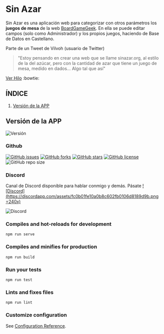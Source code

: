 # Sin Azar
Sin Azar es una aplicación web para categorizar con otros parámetros los **juegos de mesa** de la web [BoardGameGeek](https://boardgamegeek.com/). En ella se puede editar campos (solo como Administrador) y los propios juegos, haciendo de Base de Datos en Castellano.

Parte de un Tweet de Vilvoh (usuario de Twitter)
> "Estoy pensando en crear una web que se llame sinazar.org, al estilo de la del azúcar, pero con la cantidad de azar que tiene un juego de mesa, medido en dados... Algo tal que así"

[Ver Hilo](https://twitter.com/vilvoh/status/1121008086737666048)  :bowtie:


## ÍNDICE
1. [Versión de la APP](#version-de-la-app)

## Versión de la APP
![Versión](https://img.shields.io/badge/dynamic/json.svg?color=informational&label=Sin%20Azar&prefix=v.&query=version&url=https%3A%2F%2Fraw.githubusercontent.com%2Fjuananmuxed%2Fsinazar-app%2Fmaster%2Fpackage.json)

### Github
[![GitHub issues](https://img.shields.io/github/issues/juananmuxed/sinazar-app.svg)](https://github.com/juananmuxed/sinazar-app/issues)
[![GitHub forks](https://img.shields.io/github/forks/juananmuxed/sinazar-app.svg)](https://github.com/juananmuxed/sinazar-app/network)
[![GitHub stars](https://img.shields.io/github/stars/juananmuxed/sinazar-app.svg)](https://github.com/juananmuxed/sinazar-app/stargazers)
[![GitHub license](https://img.shields.io/github/license/juananmuxed/sinazar-app.svg)](https://github.com/juananmuxed/sinazar-app)
![GitHub repo size](https://img.shields.io/github/repo-size/juananmuxed/sinazar-app.svg?label=Repo%20Size)

### Discord
Canal de Discord disponible para hablar conmigo y demás.
Pásate [![Discord](https://discordapp.com/assets/fc0b01fe10a0b8c602fb0106d8189d9b.png =240x)](https://discord.gg/T5y9cZV)

![Discord](https://img.shields.io/discord/324463341819133953.svg)

### Compiles and hot-reloads for development
```
npm run serve
```

### Compiles and minifies for production
```
npm run build
```

### Run your tests
```
npm run test
```

### Lints and fixes files
```
npm run lint
```

### Customize configuration
See [Configuration Reference](https://cli.vuejs.org/config/).
